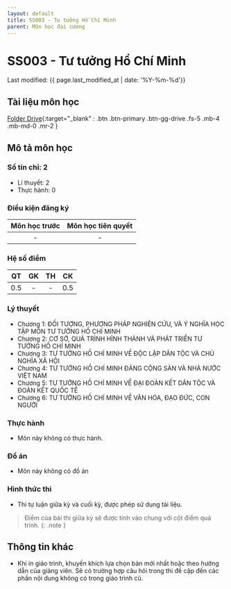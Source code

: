 ```yaml
---
layout: default
title: SS003 - Tư tưởng Hồ Chí Minh
parent: Môn học đại cương
---
```


# SS003 - Tư tưởng Hồ Chí Minh

Last modified: {{ page.last_modified_at | date: '%Y-%m-%d'}}


## Tài liệu môn học

[Folder Drive](https://drive.google.com/drive/folders/1-mfu13rfY6yxQt4naGlwGUJHwAY5fN4i?usp=sharing){:target="_blank" : .btn .btn-primary .btn-gg-drive .fs-5 .mb-4 .mb-md-0 .mr-2 }

## Mô tả môn học

### Số tín chỉ: 2
- Lí thuyết: 2
- Thực hành: 0

### Điều kiện đăng ký

| Môn học trước| Môn học tiên quyết  |
|------|-----|
| <center> - </center>| <center>-</center>|

### Hệ số điểm

| QT   | GK  | TH  | CK  |
|------|-----|-----|-----|
| <center>0.5</center>| <center>-</center>| <center>-</center> | <center>0.5</center> |

### Lý thuyết

- Chương 1: ĐỐI TƯỢNG, PHƯƠNG PHÁP NGHIÊN CỨU, VÀ Ý NGHĨA HỌC TẬP MÔN TƯ TƯỞNG HỒ CHÍ MINH
- Chương 2: CƠ SỞ, QUÁ TRÌNH HÌNH THÀNH VÀ PHÁT TRIỂN TƯ TƯỞNG HỒ CHÍ MINH
- Chương 3: TƯ TƯỞNG HỒ CHÍ MINH VỀ ĐỘC LẬP DÂN TỘC VÀ CHỦ NGHĨA XÃ HỘI
- Chương 4: TƯ TƯỞNG HỒ CHÍ MINH ĐẢNG CỘNG SẢN VÀ NHÀ NƯỚC VIỆT NAM
- Chương 5: TƯ TƯỞNG HỒ CHÍ MINH VỀ ĐẠI ĐOÀN KẾT DÂN TỘC VÀ ĐOÀN KẾT QUỐC TẾ
- Chương 6: TƯ TƯỞNG HỒ CHÍ MINH VỀ VĂN HÓA, ĐẠO ĐỨC, CON NGƯỜI

### Thực hành

- Môn này không có thực hành.

### Đồ án

- Môn này không có đồ án

### Hình thức thi

- Thi tự luận giữa kỳ và cuối kỳ, được phép sử dụng tài liệu.

> Điểm của bài thi giữa kỳ sẽ được tính vào chung với cột điểm quá trình.
{: .note }

## Thông tin khác

- Khi in giáo trình, khuyến khích lựa chọn bản mới nhất hoặc theo hướng dẫn của giảng viên. Sẽ có trường hợp câu hỏi trong thi đề cập đến các phần nội dung không có trong giáo trình cũ.